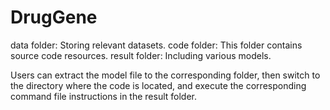 # DrugGene
data folder: Storing relevant datasets.
code folder: This folder contains source code resources.
result folder: Including various models.

Users can extract the model file to the corresponding folder, then switch to the directory where the code is located, 
and execute the corresponding command file instructions in the result folder.
